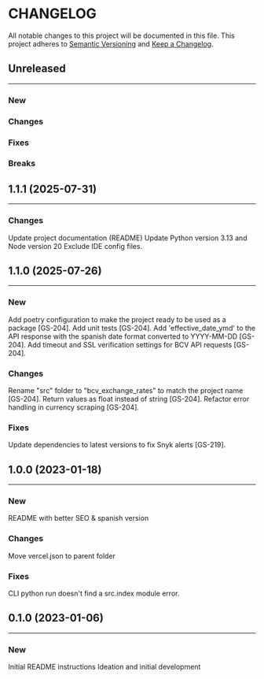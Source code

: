 # CHANGELOG

All notable changes to this project will be documented in this file.
This project adheres to [Semantic Versioning](http://semver.org/) and [Keep a Changelog](http://keepachangelog.com/).



## Unreleased
---

### New

### Changes

### Fixes

### Breaks


## 1.1.1 (2025-07-31)
---

### Changes
Update project documentation (README)
Update Python version 3.13 and Node version 20
Exclude IDE config files.


## 1.1.0 (2025-07-26)
---

### New
Add poetry configuration to make the project ready to be used as a package [GS-204].
Add unit tests [GS-204].
Add 'effective_date_ymd' to the API response with the spanish date format converted to YYYY-MM-DD [GS-204].
Add timeout and SSL verification settings for BCV API requests [GS-204].

### Changes
Rename "src" folder to "bcv_exchange_rates" to match the project name [GS-204].
Return values as float instead of string [GS-204].
Refactor error handling in currency scraping [GS-204].

### Fixes
Update dependencies to latest versions to fix Snyk alerts [GS-219].


## 1.0.0 (2023-01-18)
---

### New
README with better SEO & spanish version

### Changes
Move vercel.json to parent folder

### Fixes
CLI python run doesn't find a src.index module error.


## 0.1.0 (2023-01-06)
---

### New
Initial README instructions
Ideation and initial development
